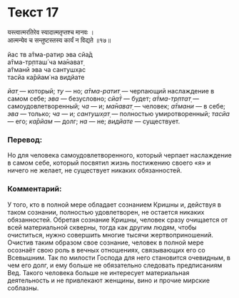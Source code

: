 # Текст 17

यस्त्वात्मरतिरेव स्यादात्मतृप्तश्च मानवः ।  
आत्मन्येव च सन्तुष्टस्तस्य कार्यं न विद्यते ॥१७॥

йас тв а̄тма-ратир эва сйа̄д  
а̄тма-тр̣пташ́ ча ма̄нават̣  
а̄тманй эва ча сантушх̣ас  
тасйа ка̄рйам̇ на видйате

_йат̣_ — который; _ту_ — но; _а̄тма-ратит̣_ — черпающий наслаждение в самом себе; _эва_ — безусловно; _сйа̄т_ — будет; _а̄тма-тр̣птат̣_ — самоудовлетворенный; _ча_ — и; _ма̄нават̣_ — человек; _а̄тмани_ — в себе; _эва_ — только; _ча_ — и; _сантушх̣ат̣_ — полностью умиротворенный; _тасйа_ — его; _ка̄рйам_ — долг; _на_ — не; _видйате_ — существует.

### Перевод:

Но для человека самоудовлетворенного, который черпает наслаждение в самом себе, который посвятил жизнь постижению своего «я» и ничего не желает, не существует никаких обязанностей.

### Комментарий:

У того, кто в полной мере обладает сознанием Кришны и, действуя в таком сознании, полностью удовлетворен, не остается никаких обязанностей. Обретая сознание Кришны, человек сразу очищается от всей материальной скверны, тогда как другим людям, чтобы очиститься, нужно совершить многие тысячи жертвоприношений. Очистив таким образом свое сознание, человек в полной мере осознаёт свою роль в вечных отношениях, связывающих его со Всевышним. Так по милости Господа для него становится очевидным, в чем его долг, и ему больше не обязательно следовать предписаниям Вед. Такого человека больше не интересует материальная деятельность и не привлекают женщины, вино и прочие мирские соблазны.